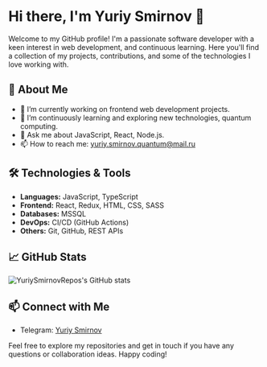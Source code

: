 # Hi there, I'm Yuriy Smirnov 👋

Welcome to my GitHub profile! I'm a passionate software developer with a keen interest in web development, and continuous learning. Here you'll find a collection of my projects, contributions, and some of the technologies I love working with.

## 🚀 About Me

- 🔭 I’m currently working on frontend web development projects.
- 🌱 I’m continuously learning and exploring new technologies, quantum computing.
- 💬 Ask me about JavaScript, React, Node.js.
- 📫 How to reach me: [yuriy.smirnov.quantum@mail.ru](mailto:yuriy.smirnov.quantum@mail.com)

## 🛠 Technologies & Tools

- **Languages:** JavaScript, TypeScript
- **Frontend:** React, Redux, HTML, CSS, SASS
- **Databases:** MSSQL
- **DevOps:** CI/CD (GitHub Actions)
- **Others:** Git, GitHub, REST APIs

## 📈 GitHub Stats

![YuriySmirnovRepos's GitHub stats](https://github-readme-stats.vercel.app/api?username=YuriySmirnovRepos&show_icons=true&theme=radical)

## 📫 Connect with Me

- Telegram: [Yuriy Smirnov](https://t.me/asceticcc)

Feel free to explore my repositories and get in touch if you have any questions or collaboration ideas. Happy coding!
